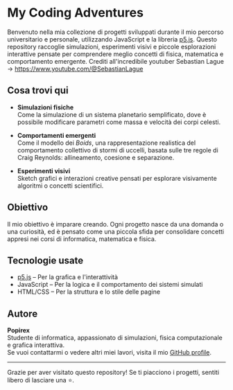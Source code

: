 # My Coding Adventures

Benvenuto nella mia collezione di progetti sviluppati durante il mio percorso universitario e personale, utilizzando JavaScript e la libreria [p5.js](https://p5js.org/). Questo repository raccoglie simulazioni, esperimenti visivi e piccole esplorazioni interattive pensate per comprendere meglio concetti di fisica, matematica e comportamento emergente. Crediti all'incredibile youtuber Sebastian Lague -> https://www.youtube.com/@SebastianLague

## Cosa trovi qui

- **Simulazioni fisiche**  
  Come la simulazione di un sistema planetario semplificato, dove è possibile modificare parametri come massa e velocità dei corpi celesti.

- **Comportamenti emergenti**  
  Come il modello dei *Boids*, una rappresentazione realistica del comportamento collettivo di stormi di uccelli, basata sulle tre regole di Craig Reynolds: allineamento, coesione e separazione.

- **Esperimenti visivi**  
  Sketch grafici e interazioni creative pensati per esplorare visivamente algoritmi o concetti scientifici.

## Obiettivo

Il mio obiettivo è imparare creando. Ogni progetto nasce da una domanda o una curiosità, ed è pensato come una piccola sfida per consolidare concetti appresi nei corsi di informatica, matematica e fisica.

## Tecnologie usate

- [p5.js](https://p5js.org/) – Per la grafica e l'interattività
- JavaScript – Per la logica e il comportamento dei sistemi simulati
- HTML/CSS – Per la struttura e lo stile delle pagine


##  Autore

**Popirex**  
Studente di informatica, appassionato di simulazioni, fisica computazionale e grafica interattiva.  
Se vuoi contattarmi o vedere altri miei lavori, visita il mio [GitHub profile](https://github.com/Popirex).

---

Grazie per aver visitato questo repository! Se ti piacciono i progetti, sentiti libero di lasciare una ⭐.